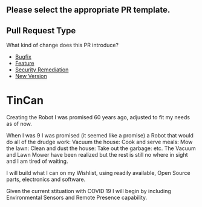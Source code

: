 ## Please select the appropriate PR template.

## Pull Request Type
What kind of change does this PR introduce?

* [Bugfix](?expand=1&template=bug_template.md&labels=bug&title=Bug+Fix)
* [Feature](?expand=1&template=feature_template.md&labels=enhancement&title=Feature+Request)
* [Security Remediation](?expand=1&template=security_template.md&labels=security+fix&title=Security+Request)
* [New Version](?expand=1&template=version_template.md&labels=enhancement&title=New+Version)


# TinCan
Creating the Robot I was promised 60 years ago, adjusted to fit my needs as of now.

When I was 9 I was promised (it seemed like a promise) a Robot that would do all of the drudge work: Vacuum the house: Cook and serve meals: Mow the lawn: Clean and dust the house: Take out the garbage: etc.  The Vacuum and Lawn Mower have been realized but the rest is still no where in sight and I am tired of waiting.

I will build what I can on my Wishlist, using readily available, Open Source parts, electronics and software.

Given the current stituation with COVID 19 I will begin by including Environmental Sensors and Remote Presence capability.
